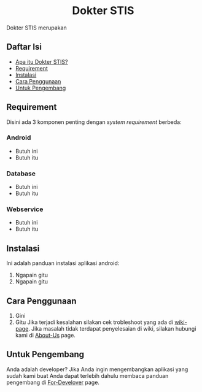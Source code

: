 <h1 align="center">Dokter STIS</h1>
<p>Dokter STIS merupakan</p> 

## Daftar Isi
* [Apa itu Dokter STIS?](https://github.com/KurotsuchiM/dr.stis#dokter-stis)
* [Requirement](https://github.com/KurotsuchiM/dr.stis#requirement)
* [Instalasi](https://github.com/KurotsuchiM/dr.stis#instalasi)
* [Cara Penggunaan](https://github.com/KurotsuchiM/dr.stis#cara-penggunaan)
* [Untuk Pengembang](https://github.com/KurotsuchiM/dr.stis#untuk-pengembang)

## Requirement
Disini ada 3 komponen penting dengan _system requirement_ berbeda:
### Android
* Butuh ini
* Butuh itu
### Database
* Butuh ini
* Butuh itu
### Webservice
* Butuh ini
* Butuh itu

## Instalasi
Ini adalah panduan instalasi aplikasi android:
1. Ngapain gitu
2. Ngapain gitu

## Cara Penggunaan
1. Gini
2. Gitu
Jika terjadi kesalahan silakan cek trobleshoot yang ada di [wiki-page](https://goole.com). Jika masalah tidak terdapat penyelesaian di wiki, silakan hubungi kami di [About-Us](https://google.com) page.

## Untuk Pengembang
Anda adalah developer? Jika Anda ingin mengembangkan aplikasi yang sudah kami buat Anda dapat terlebih dahulu membaca panduan pengembang di [For-Develover](https://google.com) page.